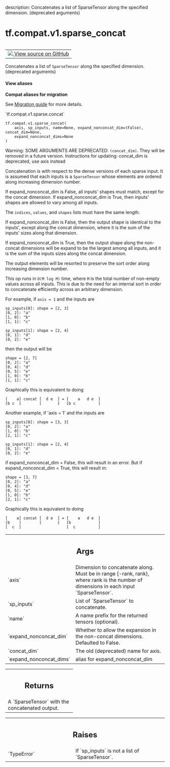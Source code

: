 description: Concatenates a list of SparseTensor along the specified dimension. (deprecated arguments)

<div itemscope itemtype="http://developers.google.com/ReferenceObject">
<meta itemprop="name" content="tf.compat.v1.sparse_concat" />
<meta itemprop="path" content="Stable" />
</div>

# tf.compat.v1.sparse_concat

<!-- Insert buttons and diff -->

<table class="tfo-notebook-buttons tfo-api nocontent" align="left">
<td>
  <a target="_blank" href="https://github.com/tensorflow/tensorflow/blob/r2.3/tensorflow/python/ops/sparse_ops.py#L270-L383">
    <img src="https://www.tensorflow.org/images/GitHub-Mark-32px.png" />
    View source on GitHub
  </a>
</td>
</table>



Concatenates a list of `SparseTensor` along the specified dimension. (deprecated arguments)

<section class="expandable">
  <h4 class="showalways">View aliases</h4>
  <p>
<b>Compat aliases for migration</b>
<p>See
<a href="https://www.tensorflow.org/guide/migrate">Migration guide</a> for
more details.</p>
<p>`tf.compat.v1.sparse.concat`</p>
</p>
</section>

<pre class="devsite-click-to-copy prettyprint lang-py tfo-signature-link">
<code>tf.compat.v1.sparse_concat(
    axis, sp_inputs, name=None, expand_nonconcat_dim=(False), concat_dim=None,
    expand_nonconcat_dims=None
)
</code></pre>



<!-- Placeholder for "Used in" -->

Warning: SOME ARGUMENTS ARE DEPRECATED: `(concat_dim)`. They will be removed in a future version.
Instructions for updating:
concat_dim is deprecated, use axis instead

Concatenation is with respect to the dense versions of each sparse input.
It is assumed that each inputs is a `SparseTensor` whose elements are ordered
along increasing dimension number.

If expand_nonconcat_dim is False, all inputs' shapes must match, except for
the concat dimension. If expand_nonconcat_dim is True, then inputs' shapes are
allowed to vary among all inputs.

The `indices`, `values`, and `shapes` lists must have the same length.

If expand_nonconcat_dim is False, then the output shape is identical to the
inputs', except along the concat dimension, where it is the sum of the inputs'
sizes along that dimension.

If expand_nonconcat_dim is True, then the output shape along the non-concat
dimensions will be expand to be the largest among all inputs, and it is the
sum of the inputs sizes along the concat dimension.

The output elements will be resorted to preserve the sort order along
increasing dimension number.

This op runs in `O(M log M)` time, where `M` is the total number of non-empty
values across all inputs. This is due to the need for an internal sort in
order to concatenate efficiently across an arbitrary dimension.

For example, if `axis = 1` and the inputs are

    sp_inputs[0]: shape = [2, 3]
    [0, 2]: "a"
    [1, 0]: "b"
    [1, 1]: "c"

    sp_inputs[1]: shape = [2, 4]
    [0, 1]: "d"
    [0, 2]: "e"

then the output will be

    shape = [2, 7]
    [0, 2]: "a"
    [0, 4]: "d"
    [0, 5]: "e"
    [1, 0]: "b"
    [1, 1]: "c"

Graphically this is equivalent to doing

    [    a] concat [  d e  ] = [    a   d e  ]
    [b c  ]        [       ]   [b c          ]

Another example, if 'axis = 1' and the inputs are

    sp_inputs[0]: shape = [3, 3]
    [0, 2]: "a"
    [1, 0]: "b"
    [2, 1]: "c"

    sp_inputs[1]: shape = [2, 4]
    [0, 1]: "d"
    [0, 2]: "e"

if expand_nonconcat_dim = False, this will result in an error. But if
expand_nonconcat_dim = True, this will result in:

    shape = [3, 7]
    [0, 2]: "a"
    [0, 4]: "d"
    [0, 5]: "e"
    [1, 0]: "b"
    [2, 1]: "c"

Graphically this is equivalent to doing

    [    a] concat [  d e  ] = [    a   d e  ]
    [b    ]        [       ]   [b            ]
    [  c  ]                    [  c          ]


<!-- Tabular view -->
 <table class="responsive fixed orange">
<colgroup><col width="214px"><col></colgroup>
<tr><th colspan="2"><h2 class="add-link">Args</h2></th></tr>

<tr>
<td>
`axis`
</td>
<td>
Dimension to concatenate along. Must be in range [-rank, rank),
where rank is the number of dimensions in each input `SparseTensor`.
</td>
</tr><tr>
<td>
`sp_inputs`
</td>
<td>
List of `SparseTensor` to concatenate.
</td>
</tr><tr>
<td>
`name`
</td>
<td>
A name prefix for the returned tensors (optional).
</td>
</tr><tr>
<td>
`expand_nonconcat_dim`
</td>
<td>
Whether to allow the expansion in the non-concat
dimensions. Defaulted to False.
</td>
</tr><tr>
<td>
`concat_dim`
</td>
<td>
The old (deprecated) name for axis.
</td>
</tr><tr>
<td>
`expand_nonconcat_dims`
</td>
<td>
alias for expand_nonconcat_dim
</td>
</tr>
</table>



<!-- Tabular view -->
 <table class="responsive fixed orange">
<colgroup><col width="214px"><col></colgroup>
<tr><th colspan="2"><h2 class="add-link">Returns</h2></th></tr>
<tr class="alt">
<td colspan="2">
A `SparseTensor` with the concatenated output.
</td>
</tr>

</table>



<!-- Tabular view -->
 <table class="responsive fixed orange">
<colgroup><col width="214px"><col></colgroup>
<tr><th colspan="2"><h2 class="add-link">Raises</h2></th></tr>

<tr>
<td>
`TypeError`
</td>
<td>
If `sp_inputs` is not a list of `SparseTensor`.
</td>
</tr>
</table>

